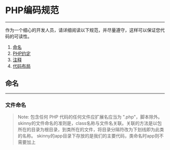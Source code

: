 # PHP编码规范
***
作为一个细心的开发人员，请详细阅读以下规范，并尽量遵守，这样可以保证您代码的可读性。   
1. [命名](#named-agreement)
2. [PHP约定](#php-agreement)
3. [注释](#comment-agreement)
4. [代码布局](#code-topology-agreement)
## 命名 ##
***
### 文件命名
>Note: 包含任何 PHP 代码的任何文件应扩展名应当为 ".php"，脚本除外。 skinny的文件命名的准则是，class名称与文件名关联。关联的方法是以包所在的目录为根目录，到类所在的文件，将目录分隔符改为下划线即为此类的名称。 skinny的app目录下存放的是我们的主要代码，类命名时app则不需要加上
